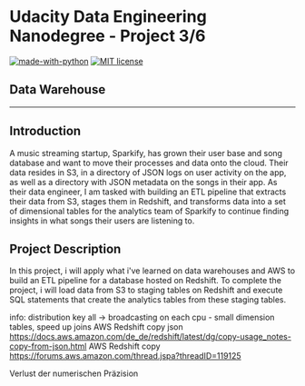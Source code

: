 # Udacity Data Engineering Nanodegree - Project 3/6  
[![made-with-python](https://img.shields.io/badge/Made%20with-Python-1f425f.svg?style=flat-square&logo=Python)](https://www.python.org/)
[![MIT license](https://img.shields.io/badge/License-MIT-blue.svg?style=flat-square&logo=Microsoft-Academic)](https://lbesson.mit-license.org/)


## Data Warehouse
---  
  
## Introduction
A music streaming startup, Sparkify, has grown their user base and song database and want to move their processes and data onto the cloud. Their data resides in S3, in a directory of JSON logs on user activity on the app, as well as a directory with JSON metadata on the songs in their app.
As their data engineer, I am tasked with building an ETL pipeline that extracts their data from S3, stages them in Redshift, and transforms data into a set of dimensional tables for the analytics team of Sparkify to continue finding insights in what songs their users are listening to.

## Project Description
In this project, i will apply what i've learned on data warehouses and AWS to build an ETL pipeline for a database hosted on Redshift. To complete the project, i will load data from S3 to staging tables on Redshift and execute SQL statements that create the analytics tables from these staging tables.


info:
distribution key all -> broadcasting on each cpu - small dimension tables, speed up joins
AWS Redshift copy json
https://docs.aws.amazon.com/de_de/redshift/latest/dg/copy-usage_notes-copy-from-json.html
AWS Redshift copy
https://forums.aws.amazon.com/thread.jspa?threadID=119125

Verlust der numerischen Präzision